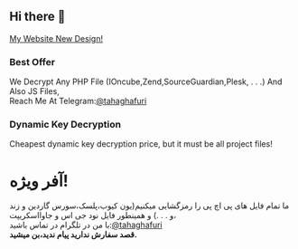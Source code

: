 ## Hi there 👋
[My Website New Design!](https://tahaghafuri.ir/)
### Best Offer
We Decrypt Any PHP File (IOncube,Zend,SourceGuardian,Plesk, . . .) And Also JS Files,<br>
Reach Me At Telegram:[@tahaghafuri](https://t.me/tahaghafuri/)<br>
### Dynamic Key Decryption
Cheapest dynamic key decryption price, but it must be all project files!
#  آفر ویژه!
ما تمام فایل های پی اچ پی را رمزگشایی میکنیم(یون کیوب،پلسک،سورس گاردین و زند و . . .) و همینطور فایل نود جی اس و جاوااسکریپت،<br>
با من در تلگرام در تماس باشید:[@tahaghafuri](https://t.me/tahaghafuri/)<br>
<b>قصد سفارش ندارید پیام ندید،بن میشید.</b>
